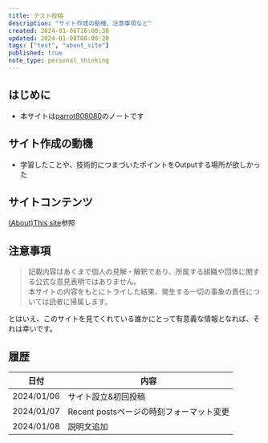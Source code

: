 ```yaml
---
title: テスト投稿
description: "サイト作成の動機、注意事項など"
created: 2024-01-06T16:00:30
updated: 2024-01-08T08:08:20
tags: ["test", "about_site"]
published: true
note_type: personal_thinking
---
```

## はじめに
- 本サイトは[parrot808080](https://paro-space.pages.dev/about#author)のノートです


## サイト作成の動機
- 学習したことや、技術的につまづいたポイントをOutputする場所が欲しかった


## サイトコンテンツ
[(About)This site](https://paro-space.pages.dev/about#this%20site)参照


## 注意事項
> 記載内容はあくまで個人の見解・解釈であり、所属する組織や団体に関する公式な意見表明ではありません。  
> 本サイトの内容をもとにトライした結果、発生する一切の事象の責任については読者に帰属します。  

とはいえ、このサイトを見てくれている誰かにとって有意義な情報となれば、それは幸いです。


## 履歴
|日付|内容|
|---|---|
|2024/01/06|サイト設立&初回投稿|
|2024/01/07|Recent postsページの時刻フォーマット変更|
|2024/01/08|説明文追加|

